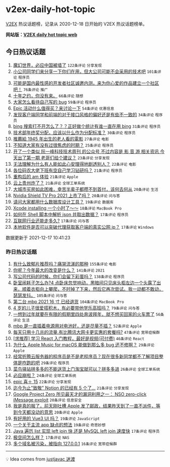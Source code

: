 # v2ex-daily-hot-topic

[V2EX](https://www.v2ex.com/) 热议话题榜，记录从 2020-12-18 日开始的 V2EX 热议话题榜单。

**网站版：[V2EX daily hot topic web](https://boojack.github.io/v2ex-daily-hot-topic-web/)**

## 今日热议话题

<!-- TODAY BEGIN -->

1. [魔幻世界，必应中国被墙了](https://www.v2ex.com/t/822724) `122条评论` `分享发现`
1. [小公司同学们来分享一下你们在用，但大公司可能不会采用的技术吧](https://www.v2ex.com/t/822738) `101条评论` `程序员`
1. [可能是国内最性感的开发者社区诚邀内测，来为你心爱的作品建立一个社区吧！](https://www.v2ex.com/t/822746) `76条评论` `推广`
1. [十年之约，你没有来。](https://www.v2ex.com/t/822731) `66条评论` `随想`
1. [大家怎么看待自己写的 bug](https://www.v2ex.com/t/822756) `59条评论` `程序员`
1. [Epic 活动什么值得买？来讨论一下](https://www.v2ex.com/t/822725) `54条评论` `优惠信息`
1. [发现客户端同学和前端的对于接口风格的偏好还是有些不一致的](https://www.v2ex.com/t/822769) `34条评论` `程序员`
1. [bing 搜索打不开怎么了？？正好做个统计有谁一直在用 bing](https://www.v2ex.com/t/822773) `31条评论` `程序员`
1. [技术部年终奖分配，应该以什么作为分配标准？](https://www.v2ex.com/t/822795) `30条评论` `程序员`
1. [推薦給 1945 年出生的老人看的電影](https://www.v2ex.com/t/822744) `27条评论` `电影`
1. [不知道大家有没有过很焦虑的时期？](https://www.v2ex.com/t/822828) `25条评论` `程序员`
1. [开了一个类似 阮一峰科技技术周刊 的公众号 不过内容是 影 音 游 相关资讯 今天出了第一期 老哥们给个建议？](https://www.v2ex.com/t/822790) `23条评论` `分享发现`
1. [无法理解为什么有人能如此心安理得地剧透别人？](https://www.v2ex.com/t/822841) `22条评论` `电影`
1. [各位码农大佬下班有空自己学习钻研吗？](https://www.v2ex.com/t/822818) `21条评论` `程序员`
1. [重构后的 am 体验](https://www.v2ex.com/t/822798) `21条评论` `Apple`
1. [云上贵州炸了？](https://www.v2ex.com/t/822722) `21条评论` `全球工单系统`
1. [大城市买房如此困难，幸苦半辈子都攒不到首付，该何去何从](https://www.v2ex.com/t/822778) `20条评论` `生活`
1. [Nvidia Shield TV Pro 2021 上市了吗？](https://www.v2ex.com/t/822761) `20条评论` `问与答`
1. [请问大家都用什么数据库设计工具？](https://www.v2ex.com/t/822760) `19条评论` `数据库`
1. [Xcode installing 一个小时了～～](https://www.v2ex.com/t/822782) `18条评论` `MacBook Pro`
1. [如何在 Shell 脚本中解析 json 并取出数据？](https://www.v2ex.com/t/822821) `17条评论` `程序员`
1. [互联网行业还能走多久?](https://www.v2ex.com/t/822809) `17条评论` `问与答`
1. [本地软件是否可以突破代理获取客户端的真实公网 ip？](https://www.v2ex.com/t/822765) `17条评论` `Windows`

数据更新于 2021-12-17 10:41:23

<!-- TODAY END -->

### 昨日热议话题

<!-- YESTERDAY BEGIN -->

1. [有什么致郁片推荐吗？痛哭流涕的那种](https://www.v2ex.com/t/822587) `155条评论` `电影`
1. [你呢？今年最大的改变是什么？](https://www.v2ex.com/t/822553) `141条评论` `2021`
1. [写公司代码的时候，你们会留下彩蛋吗？](https://www.v2ex.com/t/822562) `138条评论` `程序员`
1. [卧室闹耗子怎么办?4 点卧床忽觉响动，黑暗间只见床头柜左边一个头露了出来，顺着衣柜向上攀爬，不时掉了下来，然后它再次尝试。我一动都不敢动，瑟瑟发抖。](https://www.v2ex.com/t/822500) `105条评论` `问与答`
1. [第二台 mbp 2021 16 寸 已经退货](https://www.v2ex.com/t/822517) `104条评论` `MacBook Pro`
1. [4 岁的儿子很爱搭积木，有必要带他学乐高班吗？](https://www.v2ex.com/t/822507) `79条评论` `问与答`
1. [一想到过年就要在有限的假期里四处奔波拜年，就不想买回家的火车票了](https://www.v2ex.com/t/822505) `56条评论` `生活`
1. [mbp 是一直插着电源用对电池好，还是尽量不插？](https://www.v2ex.com/t/822593) `52条评论` `Apple`
1. [每天只用十几兆的流量.有比腾讯大网卡更实惠的套餐吗?](https://www.v2ex.com/t/822524) `47条评论` `宽带症候群`
1. [[求推荐] 学习 React 入门教程，最好是视频(可付费)](https://www.v2ex.com/t/822569) `46条评论` `React`
1. [为什么 Apple Music for macOS 能做到那么多 bug 还不修啊？](https://www.v2ex.com/t/822670) `29条评论` `Apple`
1. [经常折腾云服务器的程序员是不是老程序员？现在很多新同学都不了解项目整体是咋跑的吧](https://www.v2ex.com/t/822629) `29条评论` `程序员`
1. [菜鸟驿站拼多多的不能送货上门淘宝就可以？拼多多进](https://www.v2ex.com/t/822598) `26条评论` `全球工单系统`
1. [必应崩啦？](https://www.v2ex.com/t/822647) `24条评论` `全球工单系统`
1. [epic 喜＋ 15](https://www.v2ex.com/t/822589) `22条评论` `分享发现`
1. [迄今为止"致敬" Notion 的已经有 5 个了...](https://www.v2ex.com/t/822617) `21条评论` `分享发现`
1. [Google Project Zero 所见最天才的漏洞利用之一： NSO zero-click iMessage exploit](https://www.v2ex.com/t/822664) `20条评论` `信息安全`
1. [我是真的服了，前天刚吐槽 Apple 发了邮政，结果昨天到了一直不派件，等到今天都没动的意思](https://www.v2ex.com/t/822542) `20条评论` `Apple`
1. [有好用的 Vue3 UI 吗？](https://www.v2ex.com/t/822559) `19条评论` `JavaScript`
1. [一个关于主流 app 缺点的想法](https://www.v2ex.com/t/822521) `19条评论` `奇思妙想`
1. [Java 遍历 list<map> 实现 left join 快,还是 MySQL left join 速度快](https://www.v2ex.com/t/822661) `17条评论` `程序员`
1. [极空间怎么样？](https://www.v2ex.com/t/822502) `17条评论` `NAS`
1. [多个域名被污染，被指向 127.0.0.1](https://www.v2ex.com/t/822687) `16条评论` `宽带症候群`

<!-- YESTERDAY END -->

---

💡 Idea comes from [justjavac 迷渡](https://github.com/justjavac/)
